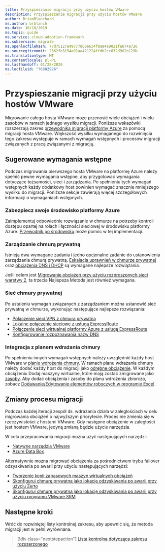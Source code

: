 ```yaml
---
title: Przyspieszanie migracji przy użyciu hostów VMware
description: Przyspieszanie migracji przy użyciu hostów VMware
author: BrianBlanchard
ms.author: brblanch
ms.date: 10/10/2019
ms.topic: guide
ms.service: cloud-adoption-framework
ms.subservice: migrate
ms.openlocfilehash: 77d75127a497778056634f8a84a9021fa874a726
ms.sourcegitcommit: 2362fb3154a91aa421224ffdb2cc632d982b129b
ms.translationtype: MT
ms.contentlocale: pl-PL
ms.lasthandoff: 01/28/2020
ms.locfileid: "76802926"
---
```

# <a name="accelerate-migration-with-vmware-hosts"></a>Przyspieszanie migracji przy użyciu hostów VMware

Migrowanie całego hosta VMware może przenosić wiele obciążeń i wielu zasobów w ramach jednego wysiłku migracji. Poniższe wskazówki rozszerzają zakres [przewodnika migracji platformy Azure](../azure-migration-guide/index.md) za pomocą migracji hosta VMware. Większość wysiłku wymaganego do rozwinięcia tego zakresu występuje w ramach wymagań wstępnych i procesów migracji związanych z pracą związanymi z migracją.

## <a name="suggested-prerequisites"></a>Sugerowane wymagania wstępne

Podczas migrowania pierwszego hosta VMware na platformę Azure należy spełnić pewne wymagania wstępne, aby przygotować wymagania dotyczące tożsamości, sieci i zarządzania. Po spełnieniu tych wymagań wstępnych każdy dodatkowy host powinien wymagać znacznie mniejszego wysiłku do migracji. Poniższe sekcje zawierają więcej szczegółowych informacji o wymaganiach wstępnych.

### <a name="secure-your-azure-environment"></a>Zabezpiecz swoje środowisko platformy Azure

Zaimplementuj odpowiednie rozwiązanie w chmurze na potrzeby kontroli dostępu opartej na rolach i łączności sieciowej w środowisku platformy Azure. [Przewodnik po środowisku](https://docs.microsoft.com/azure/vmware-cloudsimple/private-cloud-secure?toc=https://docs.microsoft.com/azure/cloud-adoption-framework/toc.json&bc=https://docs.microsoft.com/azure/cloud-adoption-framework/_bread/toc.json) może pomóc w tej implementacji.

### <a name="private-cloud-management"></a>Zarządzanie chmurą prywatną

Istnieją dwa wymagane zadania i jedno opcjonalne zadanie do ustanowienia zarządzania chmurą prywatną. [Eskalacja uprawnień w chmurze prywatnej](https://docs.microsoft.com/azure/vmware-cloudsimple/escalate-privileges?toc=https://docs.microsoft.com/azure/cloud-adoption-framework/toc.json&bc=https://docs.microsoft.com/azure/cloud-adoption-framework/_bread/toc.json) oraz [obciążenia DNS i DHCP](https://docs.microsoft.com/azure/vmware-cloudsimple/dns-dhcp-setup?toc=https://docs.microsoft.com/azure/cloud-adoption-framework/toc.json&bc=https://docs.microsoft.com/azure/cloud-adoption-framework/_bread/toc.json) są wymagane najlepsze rozwiązania.

Jeśli celem jest [Migrowanie obciążeń przy użyciu rozproszonych sieci warstwy 2](https://docs.microsoft.com/azure/vmware-cloudsimple/migration-layer-2-vpn?toc=https://docs.microsoft.com/azure/cloud-adoption-framework/toc.json&bc=https://docs.microsoft.com/azure/cloud-adoption-framework/_bread/toc.json), ta trzecia Najlepsza Metoda jest również wymagana.

### <a name="private-cloud-networking"></a>Sieć chmury prywatnej

Po ustaleniu wymagań związanych z zarządzaniem można ustanowić sieć prywatną w chmurze, wykonując następujące najlepsze rozwiązania:

- [Połączenie sieci VPN z chmurą prywatną](https://docs.microsoft.com/azure/vmware-cloudsimple/set-up-vpn?toc=https://docs.microsoft.com/azure/cloud-adoption-framework/toc.json&bc=https://docs.microsoft.com/azure/cloud-adoption-framework/_bread/toc.json)
- [Lokalne połączenie sieciowe z usługą ExpressRoute](https://docs.microsoft.com/azure/vmware-cloudsimple/on-premises-connection?toc=https://docs.microsoft.com/azure/cloud-adoption-framework/toc.json&bc=https://docs.microsoft.com/azure/cloud-adoption-framework/_bread/toc.json)
- [Połączenie sieci wirtualnej platformy Azure z usługą ExpressRoute](https://docs.microsoft.com/azure/vmware-cloudsimple/azure-expressroute-connection?toc=https://docs.microsoft.com/azure/cloud-adoption-framework/toc.json&bc=https://docs.microsoft.com/azure/cloud-adoption-framework/_bread/toc.json)
- [Konfigurowanie rozpoznawania nazw DNS](https://docs.microsoft.com/azure/vmware-cloudsimple/on-premises-dns-setup?toc=https://docs.microsoft.com/azure/cloud-adoption-framework/toc.json&bc=https://docs.microsoft.com/azure/cloud-adoption-framework/_bread/toc.json)

### <a name="integration-with-the-cloud-adoption-plan"></a>Integracja z planem wdrażania chmury

Po spełnieniu innych wymagań wstępnych należy uwzględnić każdy host VMware w [planie wdrożenia chmury](../../plan/template.md). W ramach planu wdrażania chmury należy dodać każdy host do migracji jako [odrębne obciążenie](../../plan/workloads.md). W każdym obciążeniu Dodaj maszyny wirtualne, które mają zostać zmigrowane jako [zasoby](../../plan/workloads.md). Aby dodać obciążenia i zasoby do planu wdrożenia zbiorczo, zobacz [Dodawanie/Edytowanie elementów roboczych w programie Excel](https://docs.microsoft.com/azure/devops/boards/backlogs/office/bulk-add-modify-work-items-excel?view=azure-devops).

## <a name="migrate-process-changes"></a>Zmiany procesu migracji

Podczas każdej iteracji zespół ds. wdrażania działa w zaległościach w celu migrowania obciążeń o najwyższym priorytecie. Proces nie zmienia się w rzeczywistości z hostami VMware. Gdy następne obciążenie w zaległości jest hostem VMware, jedyną zmianą będzie użycie narzędzia.

W celu przepracowania migracji można użyć następujących narzędzi:

- [Natywne narzędzia VMware](https://docs.microsoft.com/azure/vmware-cloudsimple/migrate-workloads?toc=https://docs.microsoft.com/azure/cloud-adoption-framework/toc.json&bc=https://docs.microsoft.com/azure/cloud-adoption-framework/_bread/toc.json)
- [Azure Data Box](https://docs.microsoft.com/azure/vmware-cloudsimple/migration-using-azure-data-box?toc=https://docs.microsoft.com/azure/cloud-adoption-framework/toc.json&bc=https://docs.microsoft.com/azure/cloud-adoption-framework/_bread/toc.json)

Alternatywnie można migrować obciążenia za pośrednictwem trybu failover odzyskiwania po awarii przy użyciu następujących narzędzi:

- [Tworzenie kopii zapasowych maszyn wirtualnych obciążeń](https://docs.microsoft.com/azure/vmware-cloudsimple/backup-workloads-veeam?toc=https://docs.microsoft.com/azure/cloud-adoption-framework/toc.json&bc=https://docs.microsoft.com/azure/cloud-adoption-framework/_bread/toc.json)
- [Skonfiguruj chmurę prywatną jako lokację odzyskiwania po awarii przy użyciu Zerto](https://docs.microsoft.com/azure/vmware-cloudsimple/disaster-recovery-zerto?toc=https://docs.microsoft.com/azure/cloud-adoption-framework/toc.json&bc=https://docs.microsoft.com/azure/cloud-adoption-framework/_bread/toc.json)
- [Skonfiguruj chmurę prywatną jako lokację odzyskiwania po awarii przy użyciu programu VMware SRM](https://docs.microsoft.com/azure/vmware-cloudsimple/disaster-recovery-site-recovery-manager?toc=https://docs.microsoft.com/azure/cloud-adoption-framework/toc.json&bc=https://docs.microsoft.com/azure/cloud-adoption-framework/_bread/toc.json)

## <a name="next-steps"></a>Następne kroki

Wróć do rozwiniętej listy kontrolnej zakresu, aby upewnić się, że metoda migracji jest w pełni wyrównana.

> [!div class="nextstepaction"]
> [Lista kontrolna dotycząca zakresu rozszerzonego](./index.md)
